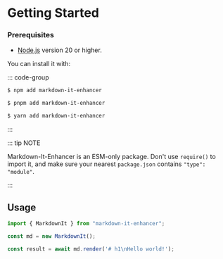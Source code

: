 # Getting Started

<!-- ## Try It Online

You can try Markdown-It-Enhancer directly in your browser on [StackBlitz](https://vitepress.new).

## Installation -->

### Prerequisites

- [Node.js](https://nodejs.org/) version 20 or higher.

You can install it with:

::: code-group

```sh [npm]
$ npm add markdown-it-enhancer
```

```sh [pnpm]
$ pnpm add markdown-it-enhancer
```

```sh [yarn]
$ yarn add markdown-it-enhancer
```

:::

::: tip NOTE

Markdown-It-Enhancer is an ESM-only package. Don't use `require()` to import it, and make sure your nearest `package.json` contains `"type": "module"`.

:::

## Usage

```typescript
import { MarkdownIt } from "markdown-it-enhancer";

const md = new MarkdownIt();

const result = await md.render('# h1\nHello world!');
```

